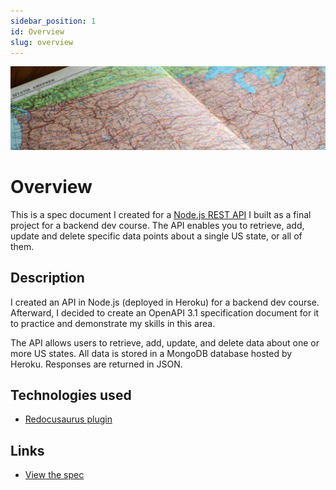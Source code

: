 ```yaml
---
sidebar_position: 1
id: Overview
slug: overview
---
```


![](../../static/img/usa-map.jpg)

# Overview

This is a spec document I created for a [Node.js REST API](./../programming-projects/states-api.md) I built as a final project for a backend dev course. The API enables you to retrieve, add, update and delete specific data points about a single US state, or all of them.

## Description

I created an API in Node.js (deployed in Heroku) for a backend dev course. Afterward, I decided to create an OpenAPI 3.1 specification document for it to practice and demonstrate my skills in this area.

The API allows users to retrieve, add, update, and delete data about one or more US states. All data is stored in a MongoDB database hosted by Heroku. Responses are returned in JSON.

## Technologies used

- [Redocusaurus plugin](https://redocusaurus.vercel.app/docs/)

## Links

- [View the spec](/projects/states-api-spec)
